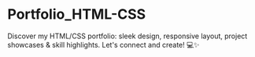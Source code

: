 # Portfolio_HTML-CSS
Discover my HTML/CSS portfolio: sleek design, responsive layout, project showcases &amp; skill highlights. Let's connect and create! 💻✨
